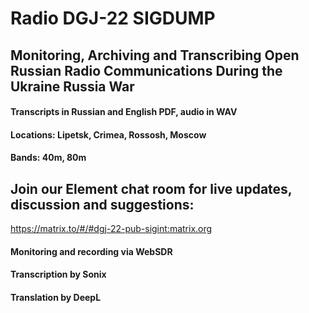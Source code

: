 # Radio DGJ-22 SIGDUMP

## Monitoring, Archiving and Transcribing Open Russian Radio Communications During the Ukraine Russia War

#### Transcripts in Russian and English PDF, audio in WAV
#### Locations: Lipetsk, Crimea, Rossosh, Moscow
#### Bands: 40m, 80m

## Join our Element chat room for live updates, discussion and suggestions:

https://matrix.to/#/#dgj-22-pub-sigint:matrix.org

#### Monitoring and recording via WebSDR
#### Transcription by Sonix
#### Translation by DeepL
